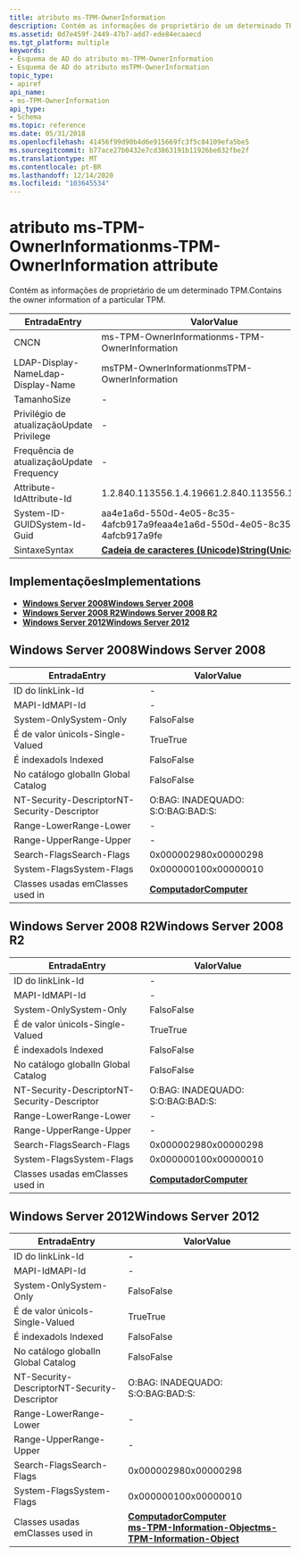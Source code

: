 ```yaml
---
title: atributo ms-TPM-OwnerInformation
description: Contém as informações de proprietário de um determinado TPM.
ms.assetid: 0d7e459f-2449-47b7-add7-ede84ecaaecd
ms.tgt_platform: multiple
keywords:
- Esquema de AD do atributo ms-TPM-OwnerInformation
- Esquema de AD do atributo msTPM-OwnerInformation
topic_type:
- apiref
api_name:
- ms-TPM-OwnerInformation
api_type:
- Schema
ms.topic: reference
ms.date: 05/31/2018
ms.openlocfilehash: 41456f99d90b4d6e915669fc3f5c84109efa5be5
ms.sourcegitcommit: b77ace27b0432e7cd3863191b11926be032fbe2f
ms.translationtype: MT
ms.contentlocale: pt-BR
ms.lasthandoff: 12/14/2020
ms.locfileid: "103645534"
---
```

# <a name="ms-tpm-ownerinformation-attribute"></a><span data-ttu-id="13445-105">atributo ms-TPM-OwnerInformation</span><span class="sxs-lookup"><span data-stu-id="13445-105">ms-TPM-OwnerInformation attribute</span></span>

<span data-ttu-id="13445-106">Contém as informações de proprietário de um determinado TPM.</span><span class="sxs-lookup"><span data-stu-id="13445-106">Contains the owner information of a particular TPM.</span></span>



| <span data-ttu-id="13445-107">Entrada</span><span class="sxs-lookup"><span data-stu-id="13445-107">Entry</span></span> | <span data-ttu-id="13445-108">Valor</span><span class="sxs-lookup"><span data-stu-id="13445-108">Value</span></span> |
|-------------------|---------------------------------------------|
| <span data-ttu-id="13445-109">CN</span><span class="sxs-lookup"><span data-stu-id="13445-109">CN</span></span>                | <span data-ttu-id="13445-110">ms-TPM-OwnerInformation</span><span class="sxs-lookup"><span data-stu-id="13445-110">ms-TPM-OwnerInformation</span></span>                     |
| <span data-ttu-id="13445-111">LDAP-Display-Name</span><span class="sxs-lookup"><span data-stu-id="13445-111">Ldap-Display-Name</span></span> | <span data-ttu-id="13445-112">msTPM-OwnerInformation</span><span class="sxs-lookup"><span data-stu-id="13445-112">msTPM-OwnerInformation</span></span>                      |
| <span data-ttu-id="13445-113">Tamanho</span><span class="sxs-lookup"><span data-stu-id="13445-113">Size</span></span>              | \-                                          |
| <span data-ttu-id="13445-114">Privilégio de atualização</span><span class="sxs-lookup"><span data-stu-id="13445-114">Update Privilege</span></span>  | \-                                          |
| <span data-ttu-id="13445-115">Frequência de atualização</span><span class="sxs-lookup"><span data-stu-id="13445-115">Update Frequency</span></span>  | \-                                          |
| <span data-ttu-id="13445-116">Attribute-Id</span><span class="sxs-lookup"><span data-stu-id="13445-116">Attribute-Id</span></span>      | <span data-ttu-id="13445-117">1.2.840.113556.1.4.1966</span><span class="sxs-lookup"><span data-stu-id="13445-117">1.2.840.113556.1.4.1966</span></span>                     |
| <span data-ttu-id="13445-118">System-ID-GUID</span><span class="sxs-lookup"><span data-stu-id="13445-118">System-Id-Guid</span></span>    | <span data-ttu-id="13445-119">aa4e1a6d-550d-4e05-8c35-4afcb917a9fe</span><span class="sxs-lookup"><span data-stu-id="13445-119">aa4e1a6d-550d-4e05-8c35-4afcb917a9fe</span></span>        |
| <span data-ttu-id="13445-120">Sintaxe</span><span class="sxs-lookup"><span data-stu-id="13445-120">Syntax</span></span>            | [<span data-ttu-id="13445-121">**Cadeia de caracteres (Unicode)**</span><span class="sxs-lookup"><span data-stu-id="13445-121">**String(Unicode)**</span></span>](s-string-unicode.md) |



## <a name="implementations"></a><span data-ttu-id="13445-122">Implementações</span><span class="sxs-lookup"><span data-stu-id="13445-122">Implementations</span></span>

-   [<span data-ttu-id="13445-123">**Windows Server 2008**</span><span class="sxs-lookup"><span data-stu-id="13445-123">**Windows Server 2008**</span></span>](#windows-server-2008)
-   [<span data-ttu-id="13445-124">**Windows Server 2008 R2**</span><span class="sxs-lookup"><span data-stu-id="13445-124">**Windows Server 2008 R2**</span></span>](#windows-server-2008-r2)
-   [<span data-ttu-id="13445-125">**Windows Server 2012**</span><span class="sxs-lookup"><span data-stu-id="13445-125">**Windows Server 2012**</span></span>](#windows-server-2012)

## <a name="windows-server-2008"></a><span data-ttu-id="13445-126">Windows Server 2008</span><span class="sxs-lookup"><span data-stu-id="13445-126">Windows Server 2008</span></span>



| <span data-ttu-id="13445-127">Entrada</span><span class="sxs-lookup"><span data-stu-id="13445-127">Entry</span></span> | <span data-ttu-id="13445-128">Valor</span><span class="sxs-lookup"><span data-stu-id="13445-128">Value</span></span> |
|------------------------|-------------------------------------------|
| <span data-ttu-id="13445-129">ID do link</span><span class="sxs-lookup"><span data-stu-id="13445-129">Link-Id</span></span>                | \-                                        |
| <span data-ttu-id="13445-130">MAPI-Id</span><span class="sxs-lookup"><span data-stu-id="13445-130">MAPI-Id</span></span>                | \-                                        |
| <span data-ttu-id="13445-131">System-Only</span><span class="sxs-lookup"><span data-stu-id="13445-131">System-Only</span></span>            | <span data-ttu-id="13445-132">Falso</span><span class="sxs-lookup"><span data-stu-id="13445-132">False</span></span>                                     |
| <span data-ttu-id="13445-133">É de valor único</span><span class="sxs-lookup"><span data-stu-id="13445-133">Is-Single-Valued</span></span>       | <span data-ttu-id="13445-134">True</span><span class="sxs-lookup"><span data-stu-id="13445-134">True</span></span>                                      |
| <span data-ttu-id="13445-135">É indexado</span><span class="sxs-lookup"><span data-stu-id="13445-135">Is Indexed</span></span>             | <span data-ttu-id="13445-136">Falso</span><span class="sxs-lookup"><span data-stu-id="13445-136">False</span></span>                                     |
| <span data-ttu-id="13445-137">No catálogo global</span><span class="sxs-lookup"><span data-stu-id="13445-137">In Global Catalog</span></span>      | <span data-ttu-id="13445-138">Falso</span><span class="sxs-lookup"><span data-stu-id="13445-138">False</span></span>                                     |
| <span data-ttu-id="13445-139">NT-Security-Descriptor</span><span class="sxs-lookup"><span data-stu-id="13445-139">NT-Security-Descriptor</span></span> | <span data-ttu-id="13445-140">O:BAG: INADEQUADO: S:</span><span class="sxs-lookup"><span data-stu-id="13445-140">O:BAG:BAD:S:</span></span>                              |
| <span data-ttu-id="13445-141">Range-Lower</span><span class="sxs-lookup"><span data-stu-id="13445-141">Range-Lower</span></span>            | \-                                        |
| <span data-ttu-id="13445-142">Range-Upper</span><span class="sxs-lookup"><span data-stu-id="13445-142">Range-Upper</span></span>            | \-                                        |
| <span data-ttu-id="13445-143">Search-Flags</span><span class="sxs-lookup"><span data-stu-id="13445-143">Search-Flags</span></span>           | <span data-ttu-id="13445-144">0x00000298</span><span class="sxs-lookup"><span data-stu-id="13445-144">0x00000298</span></span>                                |
| <span data-ttu-id="13445-145">System-Flags</span><span class="sxs-lookup"><span data-stu-id="13445-145">System-Flags</span></span>           | <span data-ttu-id="13445-146">0x00000010</span><span class="sxs-lookup"><span data-stu-id="13445-146">0x00000010</span></span>                                |
| <span data-ttu-id="13445-147">Classes usadas em</span><span class="sxs-lookup"><span data-stu-id="13445-147">Classes used in</span></span>        | [<span data-ttu-id="13445-148">**Computador**</span><span class="sxs-lookup"><span data-stu-id="13445-148">**Computer**</span></span>](c-computer.md)<br/> |



## <a name="windows-server-2008-r2"></a><span data-ttu-id="13445-149">Windows Server 2008 R2</span><span class="sxs-lookup"><span data-stu-id="13445-149">Windows Server 2008 R2</span></span>



| <span data-ttu-id="13445-150">Entrada</span><span class="sxs-lookup"><span data-stu-id="13445-150">Entry</span></span> | <span data-ttu-id="13445-151">Valor</span><span class="sxs-lookup"><span data-stu-id="13445-151">Value</span></span> |
|------------------------|-------------------------------------------|
| <span data-ttu-id="13445-152">ID do link</span><span class="sxs-lookup"><span data-stu-id="13445-152">Link-Id</span></span>                | \-                                        |
| <span data-ttu-id="13445-153">MAPI-Id</span><span class="sxs-lookup"><span data-stu-id="13445-153">MAPI-Id</span></span>                | \-                                        |
| <span data-ttu-id="13445-154">System-Only</span><span class="sxs-lookup"><span data-stu-id="13445-154">System-Only</span></span>            | <span data-ttu-id="13445-155">Falso</span><span class="sxs-lookup"><span data-stu-id="13445-155">False</span></span>                                     |
| <span data-ttu-id="13445-156">É de valor único</span><span class="sxs-lookup"><span data-stu-id="13445-156">Is-Single-Valued</span></span>       | <span data-ttu-id="13445-157">True</span><span class="sxs-lookup"><span data-stu-id="13445-157">True</span></span>                                      |
| <span data-ttu-id="13445-158">É indexado</span><span class="sxs-lookup"><span data-stu-id="13445-158">Is Indexed</span></span>             | <span data-ttu-id="13445-159">Falso</span><span class="sxs-lookup"><span data-stu-id="13445-159">False</span></span>                                     |
| <span data-ttu-id="13445-160">No catálogo global</span><span class="sxs-lookup"><span data-stu-id="13445-160">In Global Catalog</span></span>      | <span data-ttu-id="13445-161">Falso</span><span class="sxs-lookup"><span data-stu-id="13445-161">False</span></span>                                     |
| <span data-ttu-id="13445-162">NT-Security-Descriptor</span><span class="sxs-lookup"><span data-stu-id="13445-162">NT-Security-Descriptor</span></span> | <span data-ttu-id="13445-163">O:BAG: INADEQUADO: S:</span><span class="sxs-lookup"><span data-stu-id="13445-163">O:BAG:BAD:S:</span></span>                              |
| <span data-ttu-id="13445-164">Range-Lower</span><span class="sxs-lookup"><span data-stu-id="13445-164">Range-Lower</span></span>            | \-                                        |
| <span data-ttu-id="13445-165">Range-Upper</span><span class="sxs-lookup"><span data-stu-id="13445-165">Range-Upper</span></span>            | \-                                        |
| <span data-ttu-id="13445-166">Search-Flags</span><span class="sxs-lookup"><span data-stu-id="13445-166">Search-Flags</span></span>           | <span data-ttu-id="13445-167">0x00000298</span><span class="sxs-lookup"><span data-stu-id="13445-167">0x00000298</span></span>                                |
| <span data-ttu-id="13445-168">System-Flags</span><span class="sxs-lookup"><span data-stu-id="13445-168">System-Flags</span></span>           | <span data-ttu-id="13445-169">0x00000010</span><span class="sxs-lookup"><span data-stu-id="13445-169">0x00000010</span></span>                                |
| <span data-ttu-id="13445-170">Classes usadas em</span><span class="sxs-lookup"><span data-stu-id="13445-170">Classes used in</span></span>        | [<span data-ttu-id="13445-171">**Computador**</span><span class="sxs-lookup"><span data-stu-id="13445-171">**Computer**</span></span>](c-computer.md)<br/> |



## <a name="windows-server-2012"></a><span data-ttu-id="13445-172">Windows Server 2012</span><span class="sxs-lookup"><span data-stu-id="13445-172">Windows Server 2012</span></span>



| <span data-ttu-id="13445-173">Entrada</span><span class="sxs-lookup"><span data-stu-id="13445-173">Entry</span></span> | <span data-ttu-id="13445-174">Valor</span><span class="sxs-lookup"><span data-stu-id="13445-174">Value</span></span> |
|------------------------|---------------------------------------------------------------------------------------------------------------------|
| <span data-ttu-id="13445-175">ID do link</span><span class="sxs-lookup"><span data-stu-id="13445-175">Link-Id</span></span>                | \-                                                                                                                  |
| <span data-ttu-id="13445-176">MAPI-Id</span><span class="sxs-lookup"><span data-stu-id="13445-176">MAPI-Id</span></span>                | \-                                                                                                                  |
| <span data-ttu-id="13445-177">System-Only</span><span class="sxs-lookup"><span data-stu-id="13445-177">System-Only</span></span>            | <span data-ttu-id="13445-178">Falso</span><span class="sxs-lookup"><span data-stu-id="13445-178">False</span></span>                                                                                                               |
| <span data-ttu-id="13445-179">É de valor único</span><span class="sxs-lookup"><span data-stu-id="13445-179">Is-Single-Valued</span></span>       | <span data-ttu-id="13445-180">True</span><span class="sxs-lookup"><span data-stu-id="13445-180">True</span></span>                                                                                                                |
| <span data-ttu-id="13445-181">É indexado</span><span class="sxs-lookup"><span data-stu-id="13445-181">Is Indexed</span></span>             | <span data-ttu-id="13445-182">Falso</span><span class="sxs-lookup"><span data-stu-id="13445-182">False</span></span>                                                                                                               |
| <span data-ttu-id="13445-183">No catálogo global</span><span class="sxs-lookup"><span data-stu-id="13445-183">In Global Catalog</span></span>      | <span data-ttu-id="13445-184">Falso</span><span class="sxs-lookup"><span data-stu-id="13445-184">False</span></span>                                                                                                               |
| <span data-ttu-id="13445-185">NT-Security-Descriptor</span><span class="sxs-lookup"><span data-stu-id="13445-185">NT-Security-Descriptor</span></span> | <span data-ttu-id="13445-186">O:BAG: INADEQUADO: S:</span><span class="sxs-lookup"><span data-stu-id="13445-186">O:BAG:BAD:S:</span></span>                                                                                                        |
| <span data-ttu-id="13445-187">Range-Lower</span><span class="sxs-lookup"><span data-stu-id="13445-187">Range-Lower</span></span>            | \-                                                                                                                  |
| <span data-ttu-id="13445-188">Range-Upper</span><span class="sxs-lookup"><span data-stu-id="13445-188">Range-Upper</span></span>            | \-                                                                                                                  |
| <span data-ttu-id="13445-189">Search-Flags</span><span class="sxs-lookup"><span data-stu-id="13445-189">Search-Flags</span></span>           | <span data-ttu-id="13445-190">0x00000298</span><span class="sxs-lookup"><span data-stu-id="13445-190">0x00000298</span></span>                                                                                                          |
| <span data-ttu-id="13445-191">System-Flags</span><span class="sxs-lookup"><span data-stu-id="13445-191">System-Flags</span></span>           | <span data-ttu-id="13445-192">0x00000010</span><span class="sxs-lookup"><span data-stu-id="13445-192">0x00000010</span></span>                                                                                                          |
| <span data-ttu-id="13445-193">Classes usadas em</span><span class="sxs-lookup"><span data-stu-id="13445-193">Classes used in</span></span>        | [<span data-ttu-id="13445-194">**Computador**</span><span class="sxs-lookup"><span data-stu-id="13445-194">**Computer**</span></span>](c-computer.md)<br/> [<span data-ttu-id="13445-195">**ms-TPM-Information-Object**</span><span class="sxs-lookup"><span data-stu-id="13445-195">**ms-TPM-Information-Object**</span></span>](c-mstpm-informationobject.md)<br/> |



 

 





